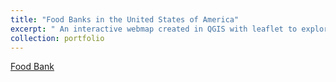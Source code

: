 ```yaml
---
title: "Food Banks in the United States of America"
excerpt: " An interactive webmap created in QGIS with leaflet to explore food banks across the United States. The data was sourced from data.gov and is categorized into 3 classes: Stable, Stabilizing, and Unstable to indicate the stability of each location. <br/><img src='/images/FoodBank.PNG'>"
collection: portfolio
---
```

[Food Bank](http://hmang.github.io/portfolio/FoodBank/index.html)


